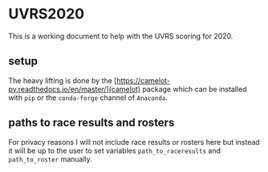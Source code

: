 # UVRS2020

This is a working document to help
with the UVRS scoring for 2020.

## setup

The heavy lifting is done by the
[https://camelot-py.readthedocs.io/en/master/](camelot)
package which can be installed with `pip` or the `conda-forge`
channel of `Anaconda`.

## paths to race results and rosters

For privacy reasons I will not include race results or rosters here
but instead it will be up to the user to set variables
`path_to_raceresults` and `path_to_roster` manually.

##
